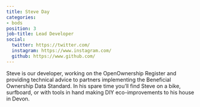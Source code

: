 ```yaml
---
title: Steve Day
categories:
- bods
position: 3
job-title: Lead Developer
social:
  twitter: https://twitter.com/
  instagram: https://www.instagram.com/
  github: https://www.github.com/
---
```


Steve is our developer, working on the OpenOwnership Register and providing technical advice to partners implementing the Beneficial Ownership Data Standard. In his spare time you’ll find Steve on a bike, surfboard, or with tools in hand making DIY eco-improvements to his house in Devon.

